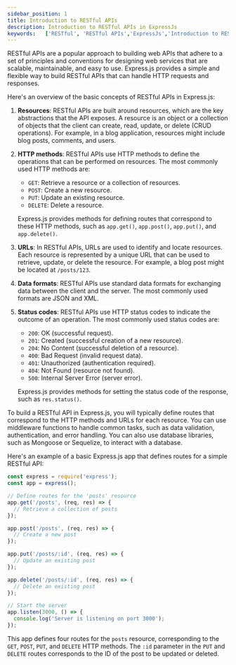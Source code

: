 ```yaml
---
sidebar_position: 1
title: Introduction to RESTful APIs
description: Introduction to RESTful APIs in ExpressJs
keywords:   ['RESTful', 'RESTful APIs','ExpressJs','Introduction to RESTful APIs in ExpressJs']
---
```


RESTful APIs are a popular approach to building web APIs that adhere to a set of principles and conventions for designing web services that are scalable, maintainable, and easy to use. Express.js provides a simple and flexible way to build RESTful APIs that can handle HTTP requests and responses.

Here's an overview of the basic concepts of RESTful APIs in Express.js:

1. **Resources**: RESTful APIs are built around resources, which are the key abstractions that the API exposes. A resource is an object or a collection of objects that the client can create, read, update, or delete (CRUD operations). For example, in a blog application, resources might include blog posts, comments, and users.

2. **HTTP methods**: RESTful APIs use HTTP methods to define the operations that can be performed on resources. The most commonly used HTTP methods are:

   * `GET`: Retrieve a resource or a collection of resources.
   * `POST`: Create a new resource.
   * `PUT`: Update an existing resource.
   * `DELETE`: Delete a resource.

   Express.js provides methods for defining routes that correspond to these HTTP methods, such as `app.get()`, `app.post()`, `app.put()`, and `app.delete()`.

3. **URLs**: In RESTful APIs, URLs are used to identify and locate resources. Each resource is represented by a unique URL that can be used to retrieve, update, or delete the resource. For example, a blog post might be located at `/posts/123`.

4. **Data formats**: RESTful APIs use standard data formats for exchanging data between the client and the server. The most commonly used formats are JSON and XML.

5. **Status codes**: RESTful APIs use HTTP status codes to indicate the outcome of an operation. The most commonly used status codes are:

   * `200`: OK (successful request).
   * `201`: Created (successful creation of a new resource).
   * `204`: No Content (successful deletion of a resource).
   * `400`: Bad Request (invalid request data).
   * `401`: Unauthorized (authentication required).
   * `404`: Not Found (resource not found).
   * `500`: Internal Server Error (server error).

   Express.js provides methods for setting the status code of the response, such as `res.status()`.

To build a RESTful API in Express.js, you will typically define routes that correspond to the HTTP methods and URLs for each resource. You can use middleware functions to handle common tasks, such as data validation, authentication, and error handling. You can also use database libraries, such as Mongoose or Sequelize, to interact with a database.

Here's an example of a basic Express.js app that defines routes for a simple RESTful API:

```javascript
const express = require('express');
const app = express();

// Define routes for the 'posts' resource
app.get('/posts', (req, res) => {
  // Retrieve a collection of posts
});

app.post('/posts', (req, res) => {
  // Create a new post
});

app.put('/posts/:id', (req, res) => {
  // Update an existing post
});

app.delete('/posts/:id', (req, res) => {
  // Delete an existing post
});

// Start the server
app.listen(3000, () => {
  console.log('Server is listening on port 3000');
});
```

This app defines four routes for the `posts` resource, corresponding to the `GET`, `POST`, `PUT`, and `DELETE` HTTP methods. The `:id` parameter in the `PUT` and `DELETE` routes corresponds to the ID of the post to be updated or deleted.